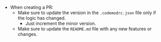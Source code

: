 - When creating a PR:
  - Make sure to update the version in the `.codemodrc.json` file only if the logic has changed.
    - Just increment the minor version.
  - Make sure to update the `README.md` file with any new features or changes.
